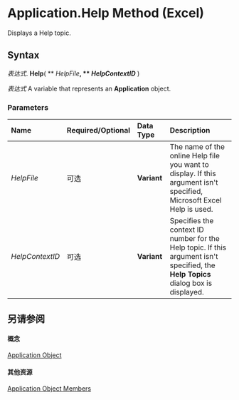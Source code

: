 
# Application.Help Method (Excel)

Displays a Help topic.


## Syntax

 _表达式_. **Help**( ** _HelpFile_**, ** _HelpContextID_** )

 _表达式_ A variable that represents an **Application** object.


### Parameters



|**Name**|**Required/Optional**|**Data Type**|**Description**|
|:-----|:-----|:-----|:-----|
| _HelpFile_|可选|**Variant**|The name of the online Help file you want to display. If this argument isn't specified, Microsoft Excel Help is used.|
| _HelpContextID_|可选|**Variant**|Specifies the context ID number for the Help topic. If this argument isn't specified, the  **Help Topics** dialog box is displayed.|

## 另请参阅


#### 概念


[Application Object](19b73597-5cf9-4f56-8227-b5211f657f6f.md)
#### 其他资源


[Application Object Members](http://msdn.microsoft.com/library/4cb9ca42-8d07-cc9c-2d80-4eb9a5921e1e%28Office.15%29.aspx)